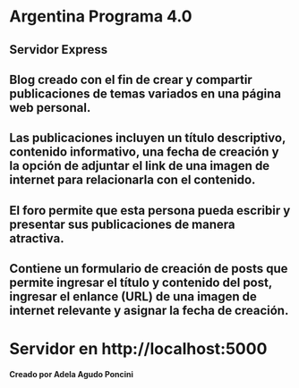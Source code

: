 # Argentina Programa 4.0

## Servidor Express

## Blog creado con el fin de crear y compartir publicaciones de temas variados en una página web personal. 
## Las publicaciones incluyen un título descriptivo, contenido informativo, una fecha de creación y la opción de adjuntar el link de una imagen de internet para relacionarla con el contenido. 

## El foro permite que esta persona pueda escribir y presentar sus publicaciones de manera atractiva. 
## Contiene un formulario de creación de posts que permite ingresar el título y contenido del post, ingresar el enlance (URL) de una imagen de internet relevante y asignar la fecha de creación.


# Servidor en http://localhost:5000


#### Creado por Adela Agudo Poncini